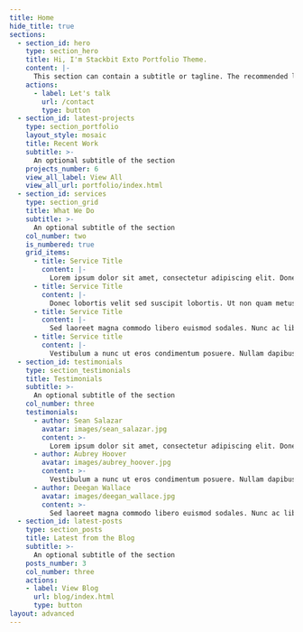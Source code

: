 ```yaml
---
title: Home
hide_title: true
sections:
  - section_id: hero
    type: section_hero
    title: Hi, I'm Stackbit Exto Portfolio Theme.
    content: |-
      This section can contain a subtitle or tagline. The recommended length is one to three sentences, but can be changed as you prefer.
    actions:
      - label: Let's talk
        url: /contact
        type: button
  - section_id: latest-projects
    type: section_portfolio
    layout_style: mosaic
    title: Recent Work
    subtitle: >-
      An optional subtitle of the section
    projects_number: 6
    view_all_label: View All
    view_all_url: portfolio/index.html
  - section_id: services
    type: section_grid
    title: What We Do
    subtitle: >-
      An optional subtitle of the section
    col_number: two
    is_numbered: true
    grid_items:
      - title: Service Title
        content: |-
          Lorem ipsum dolor sit amet, consectetur adipiscing elit. Donec nisl ligula, cursus id molestie vel, maximus aliquet risus. Vivamus in nibh fringilla, fringilla .
      - title: Service Title
        content: |-
          Donec lobortis velit sed suscipit lobortis. Ut non quam metus. Nullam a maximus mi. Quisque justo nunc, sollicitudin euismod euismod at, tincidunt ut tellus.
      - title: Service Title
        content: |-
          Sed laoreet magna commodo libero euismod sodales. Nunc ac libero convallis, interdum ligula vel, pretium diam. Integer commodo sem at dui sollicitudin.
      - title: Service title
        content: |-
          Vestibulum a nunc ut eros condimentum posuere. Nullam dapibus quis nunc non interdum. Pellentesque tortor ligula, gravida ac commodo eu.
  - section_id: testimonials
    type: section_testimonials
    title: Testimonials
    subtitle: >-
      An optional subtitle of the section
    col_number: three
    testimonials:
      - author: Sean Salazar
        avatar: images/sean_salazar.jpg
        content: >-
          Lorem ipsum dolor sit amet, consectetur adipiscing elit. Donec nisl ligula, cursus id molestie vel, maximus aliquet risus. Vivamus in nibh fringilla.
      - author: Aubrey Hoover
        avatar: images/aubrey_hoover.jpg
        content: >-
          Vestibulum a nunc ut eros condimentum posuere. Nullam dapibus quis nunc non interdum. Pellentesque tortor ligula, gravida ac commodo eu.
      - author: Deegan Wallace
        avatar: images/deegan_wallace.jpg
        content: >-
          Sed laoreet magna commodo libero euismod sodales. Nunc ac libero convallis, interdum ligula vel, pretium diam.
  - section_id: latest-posts
    type: section_posts
    title: Latest from the Blog
    subtitle: >-
      An optional subtitle of the section
    posts_number: 3
    col_number: three
    actions:
    - label: View Blog
      url: blog/index.html
      type: button
layout: advanced
---
```

